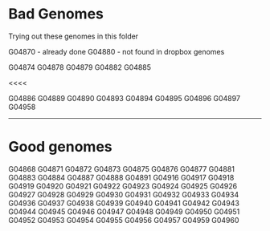 

# Bad Genomes
>>>> 

Trying out these genomes in this folder

G04870 - already done 
G04880 - not found in dropbox genomes

G04874
G04878
G04879
G04882
G04885

<<<< 

G04886
G04889
G04890
G04893
G04894
G04895
G04896
G04897
G04958


---------------------------------------------------------------------------------------------------------------------------------

# Good genomes

G04868
G04871
G04872
G04873
G04875
G04876
G04877
G04881
G04883
G04884
G04887
G04888
G04891
G04916
G04917
G04918
G04919
G04920
G04921
G04922
G04923
G04924
G04925
G04926
G04927
G04928
G04929
G04930
G04931
G04932
G04933
G04934
G04936
G04937
G04938
G04939
G04940
G04941
G04942
G04943
G04944
G04945
G04946
G04947
G04948
G04949
G04950
G04951
G04952
G04953
G04954
G04955
G04956
G04957
G04959
G04960









